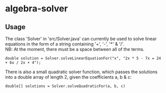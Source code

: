 # algebra-solver

## Usage ##

The class 'Solver' in 'src/Solver.java' can currently be used to solve linear equations in the form of a string containing '+', '-', '*' & '/'.  
NB: At the moment, there must be a space between all of the terms.

`double solution = Solver.solveLinearEquationFor("x", "2x * 5 - 7x = 24 + 6x / 2x + 4");`

There is also a small quadratic solver function, which passes the solutions into a double array of length 2, given the coefficients a, b & c:

`double[] solutions = Solver.solveQuadraticFor(a, b, c)`

